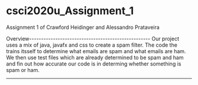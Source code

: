 # csci2020u_Assignment_1
Assignment 1 of Crawford Heidinger and Alessandro Prataveira 


Overview---------------------------------------------------
Our project uses a mix of java, javafx and css to create a
spam filter. The code the trains itsself to determine what emails 
are spam and what emails are ham. We then use test files which are 
already determined to be spam and ham and fin out how accurate our
code is in determing whether something is spam or ham.




----------------------------------------------------------------


